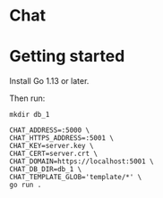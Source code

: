 # Chat

# Getting started

Install Go 1.13 or later.

Then run:

```
mkdir db_1

CHAT_ADDRESS=:5000 \
CHAT_HTTPS_ADDRESS=:5001 \
CHAT_KEY=server.key \
CHAT_CERT=server.crt \
CHAT_DOMAIN=https://localhost:5001 \
CHAT_DB_DIR=db_1 \
CHAT_TEMPLATE_GLOB='template/*' \
go run .
```
